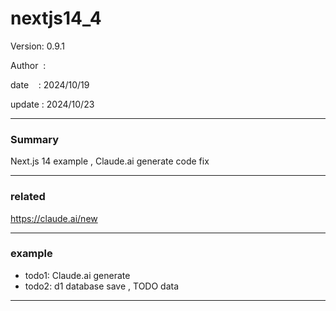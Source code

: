 ﻿# nextjs14_4

 Version: 0.9.1

 Author  :

 date    : 2024/10/19

 update  : 2024/10/23

***
### Summary

Next.js 14 example , Claude.ai generate code fix

****
### related

https://claude.ai/new

***
### example

* todo1: Claude.ai generate
* todo2: d1 database save , TODO data

***
